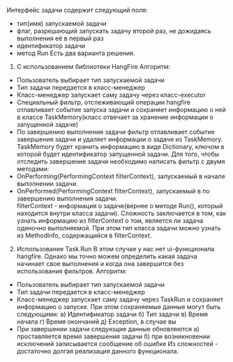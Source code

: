 Интерфейс задачи содержит следующий поля:
- тип(имя) запускаемой задачи
- флаг, разрешающий запускать задачу второй раз, не дожидаясь выполнения её в первый раз
- идентификатор задачи
- метод Run
Есть два варианта решения. 
1) С использованием библиотеки HangFire
Алгоритм:
- Пользователь выбирает тип запускаемой задачи
- Тип задачи передается в класс-менеджер
- Класс-менеджер запускает саму задачу через класс-executor
- Специальный фильтр, отслеживающий операции hangfire отлавливает событие запуска задачи и сохраняет информацию о ней в классе TaskMemory(класс отвечает за хранение информации о запущенной задаче)
- По завершению выполнения задачи фильтр отлавливает событие завершения задачи и удаляет информации о задаче из TaskMemory.
TaskMemory будет хранить информацию в виде Dictionary, ключом в которой будет идентификатор запущенной задачи.
Для того, чтобы отследить завершение задачи необходимо написать фильтр с двумя методами:
 - OnPerforming(PerformingContext filterContext), запускаемый в начале выполнении задачи.  
- OnPerformed(PerformingContext filterContext), запускаемый в по завершению выполнения задачи.  
filterContext - информация о задаче(вернее о методе Run(), который находится внутри класса задачи).
Сложность заключается в том, как узнать информацию из filterContext о том, является ли задача одиночно выполняемой. При этом тип класса задачи можно узнать из MethodInfo, содержащийся в  filterContext. 
 
 2) Использование Task.Run
В этом случае у нас нет ui-функционала hangfire. Однако мы точно можем определить какая задача начинает свое выполнения и когда она завершится без использования фильтров.
Алгоритм:
- Пользователь выбирает тип запускаемой задачи
- Тип задачи передается в класс-менеджер
- Класс-менеджер запускает саму задачу через TaskRun и сохраняет информацию о запуске. При этом сохраняемые данные могут быть следующими:
	a) Идентификатор задачи
	б) Тип задачи
	в) Время начала
	г) Время окончаний
	д) Exception, в случае вы
- При завершении задачи следующие данные обновляются 
	а) проставляется время завершения задачи
	б) при возникновении исключений записывается сообщение об ошибке
Из сложностей - достаточно долгая реализация данного функционала.
